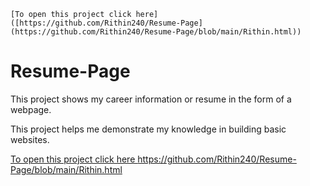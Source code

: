     [To open this project click here]([https://github.com/Rithin240/Resume-Page](https://github.com/Rithin240/Resume-Page/blob/main/Rithin.html))
# Resume-Page
<p>This project shows my career information or resume in the form of a webpage.
  
This project helps me demonstrate my knowledge in building basic websites.</p>
<a href="https://github.com/Rithin240/Resume-Page/blob/main/Rithin.html">To open this project click here <a> 
https://github.com/Rithin240/Resume-Page/blob/main/Rithin.html
